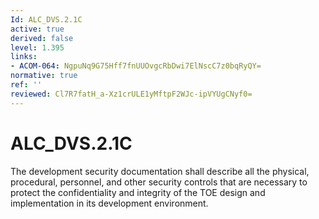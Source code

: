 ```yaml
---
Id: ALC_DVS.2.1C
active: true
derived: false
level: 1.395
links:
- ACOM-064: NgpuNq9G75Hff7fnUUOvgcRbDwi7ElNscC7z0bqRyQY=
normative: true
ref: ''
reviewed: Cl7R7fatH_a-Xz1crULE1yMftpF2WJc-ipVYUgCNyf0=
---
```


# ALC_DVS.2.1C

The development security documentation shall describe all the physical, procedural, personnel, and other security controls that are necessary to protect the confidentiality and integrity of the TOE design and implementation in its development environment.